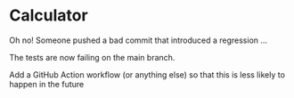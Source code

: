 # Calculator

Oh no! Someone pushed a bad commit that introduced a regression ...

The tests are now failing on the main branch.

Add a GitHub Action workflow (or anything else) so that this is less
likely to happen in the future



